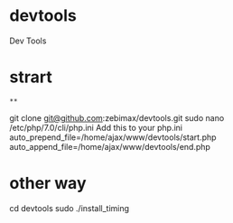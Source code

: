 # devtools
Dev Tools

# strart
    **
   git clone git@github.com:zebimax/devtools.git
   sudo nano /etc/php/7.0/cli/php.ini
   Add this to your php.ini 
          auto_prepend_file=/home/ajax/www/devtools/start.php
          auto_append_file=/home/ajax/www/devtools/end.php
          
# other way 
  cd devtools
 sudo ./install_timing


